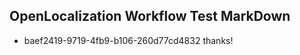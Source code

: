 ## OpenLocalization Workflow Test MarkDown
* baef2419-9719-4fb9-b106-260d77cd4832 thanks!

<!--HONumber=Jul16_HO3-->


